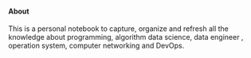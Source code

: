 #### About 

This is a personal notebook to capture, organize and refresh all the knowledge about programming, algorithm
data science, data engineer , operation system, computer networking and DevOps. 

 
 